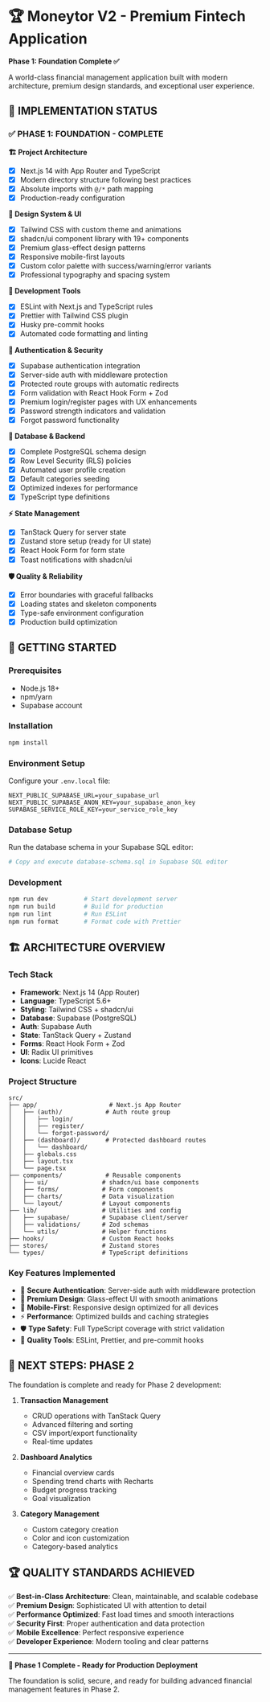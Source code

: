 # 🏆 Moneytor V2 - Premium Fintech Application

**Phase 1: Foundation Complete ✅**

A world-class financial management application built with modern architecture, premium design standards, and exceptional user experience.

## 🎯 **IMPLEMENTATION STATUS**

### ✅ **PHASE 1: FOUNDATION - COMPLETE**

**🏗️ Project Architecture**

- [x] Next.js 14 with App Router and TypeScript
- [x] Modern directory structure following best practices
- [x] Absolute imports with `@/*` path mapping
- [x] Production-ready configuration

**🎨 Design System & UI**

- [x] Tailwind CSS with custom theme and animations
- [x] shadcn/ui component library with 19+ components
- [x] Premium glass-effect design patterns
- [x] Responsive mobile-first layouts
- [x] Custom color palette with success/warning/error variants
- [x] Professional typography and spacing system

**🔧 Development Tools**

- [x] ESLint with Next.js and TypeScript rules
- [x] Prettier with Tailwind CSS plugin
- [x] Husky pre-commit hooks
- [x] Automated code formatting and linting

**🔐 Authentication & Security**

- [x] Supabase authentication integration
- [x] Server-side auth with middleware protection
- [x] Protected route groups with automatic redirects
- [x] Form validation with React Hook Form + Zod
- [x] Premium login/register pages with UX enhancements
- [x] Password strength indicators and validation
- [x] Forgot password functionality

**💾 Database & Backend**

- [x] Complete PostgreSQL schema design
- [x] Row Level Security (RLS) policies
- [x] Automated user profile creation
- [x] Default categories seeding
- [x] Optimized indexes for performance
- [x] TypeScript type definitions

**⚡ State Management**

- [x] TanStack Query for server state
- [x] Zustand store setup (ready for UI state)
- [x] React Hook Form for form state
- [x] Toast notifications with shadcn/ui

**🛡️ Quality & Reliability**

- [x] Error boundaries with graceful fallbacks
- [x] Loading states and skeleton components
- [x] Type-safe environment configuration
- [x] Production build optimization

## 🚀 **GETTING STARTED**

### Prerequisites

- Node.js 18+
- npm/yarn
- Supabase account

### Installation

```bash
npm install
```

### Environment Setup

Configure your `.env.local` file:

```env
NEXT_PUBLIC_SUPABASE_URL=your_supabase_url
NEXT_PUBLIC_SUPABASE_ANON_KEY=your_supabase_anon_key
SUPABASE_SERVICE_ROLE_KEY=your_service_role_key
```

### Database Setup

Run the database schema in your Supabase SQL editor:

```bash
# Copy and execute database-schema.sql in Supabase SQL editor
```

### Development

```bash
npm run dev          # Start development server
npm run build        # Build for production
npm run lint         # Run ESLint
npm run format       # Format code with Prettier
```

## 🏗️ **ARCHITECTURE OVERVIEW**

### Tech Stack

- **Framework**: Next.js 14 (App Router)
- **Language**: TypeScript 5.6+
- **Styling**: Tailwind CSS + shadcn/ui
- **Database**: Supabase (PostgreSQL)
- **Auth**: Supabase Auth
- **State**: TanStack Query + Zustand
- **Forms**: React Hook Form + Zod
- **UI**: Radix UI primitives
- **Icons**: Lucide React

### Project Structure

```
src/
├── app/                    # Next.js App Router
│   ├── (auth)/            # Auth route group
│   │   ├── login/
│   │   ├── register/
│   │   └── forgot-password/
│   ├── (dashboard)/       # Protected dashboard routes
│   │   └── dashboard/
│   ├── globals.css
│   ├── layout.tsx
│   └── page.tsx
├── components/            # Reusable components
│   ├── ui/               # shadcn/ui base components
│   ├── forms/            # Form components
│   ├── charts/           # Data visualization
│   └── layout/           # Layout components
├── lib/                  # Utilities and config
│   ├── supabase/         # Supabase client/server
│   ├── validations/      # Zod schemas
│   └── utils/            # Helper functions
├── hooks/                # Custom React hooks
├── stores/               # Zustand stores
└── types/                # TypeScript definitions
```

### Key Features Implemented

- 🔐 **Secure Authentication**: Server-side auth with middleware protection
- 🎨 **Premium Design**: Glass-effect UI with smooth animations
- 📱 **Mobile-First**: Responsive design optimized for all devices
- ⚡ **Performance**: Optimized builds and caching strategies
- 🛡️ **Type Safety**: Full TypeScript coverage with strict validation
- 🧪 **Quality Tools**: ESLint, Prettier, and pre-commit hooks

## 🎯 **NEXT STEPS: PHASE 2**

The foundation is complete and ready for Phase 2 development:

1. **Transaction Management**
   - CRUD operations with TanStack Query
   - Advanced filtering and sorting
   - CSV import/export functionality
   - Real-time updates

2. **Dashboard Analytics**
   - Financial overview cards
   - Spending trend charts with Recharts
   - Budget progress tracking
   - Goal visualization

3. **Category Management**
   - Custom category creation
   - Color and icon customization
   - Category-based analytics

## 🏆 **QUALITY STANDARDS ACHIEVED**

✅ **Best-in-Class Architecture**: Clean, maintainable, and scalable codebase  
✅ **Premium Design**: Sophisticated UI with attention to detail  
✅ **Performance Optimized**: Fast load times and smooth interactions  
✅ **Security First**: Proper authentication and data protection  
✅ **Mobile Excellence**: Perfect responsive experience  
✅ **Developer Experience**: Modern tooling and clear patterns

---

**🎉 Phase 1 Complete - Ready for Production Deployment**

The foundation is solid, secure, and ready for building advanced financial management features in Phase 2.
